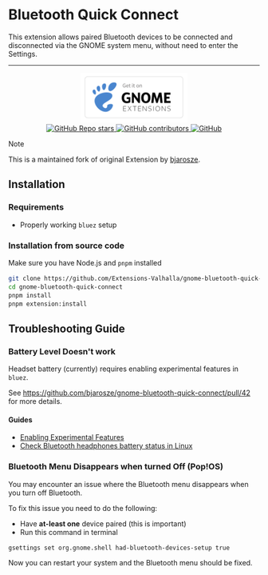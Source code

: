 # Bluetooth Quick Connect

This extension allows paired Bluetooth devices to be connected and
disconnected via the GNOME system menu, without need to enter the
Settings.

---

<div align="center">
<div>
<a href="https://extensions.gnome.org/extension/1401/bluetooth-quick-connect">
<img alt="Get it on Gnome Extensions" height="100" src="https://raw.githubusercontent.com/andyholmes/gnome-shell-extensions-badge/master/get-it-on-ego.svg?sanitize=true">
</a>
</div>
<a href="https://github.com/Extensions-Valhalla/gnome-bluetooth-quick-connect">
<img alt="GitHub Repo stars" src="https://img.shields.io/github/stars/Extensions-Valhalla/gnome-bluetooth-quick-connect?style=for-the-badge">
</a>
<a href="https://github.com/Extensions-Valhalla/gnome-bluetooth-quick-connect/graphs/contributors">
<img alt="GitHub contributors" src="https://img.shields.io/github/contributors/Extensions-Valhalla/gnome-bluetooth-quick-connect?style=for-the-badge">
</a>
<a href="https://github.com/Extensions-Valhalla/gnome-bluetooth-quick-connect/blob/master/LICENSE">
<img alt="GitHub" src="https://img.shields.io/github/license/Extensions-Valhalla/gnome-bluetooth-quick-connect?style=for-the-badge">
</a>
</div>

> [!NOTE]
> This is a maintained fork of original Extension by [bjarosze](https://github.com/bjarosze).

## Installation

### Requirements

- Properly working `bluez` setup

### Installation from source code

Make sure you have Node.js and `pnpm` installed

```bash
git clone https://github.com/Extensions-Valhalla/gnome-bluetooth-quick-connect
cd gnome-bluetooth-quick-connect
pnpm install
pnpm extension:install
```

## Troubleshooting Guide

### Battery Level Doesn't work

Headset battery (currently) requires enabling experimental features in `bluez`.

See https://github.com/bjarosze/gnome-bluetooth-quick-connect/pull/42 for more details.

#### Guides

- [Enabling Experimental Features](https://wiki.archlinux.org/title/bluetooth#Enabling_experimental_features)
- [Check Bluetooth headphones battery status in Linux](https://askubuntu.com/questions/1117563/check-bluetooth-headphones-battery-status-in-linux)

### Bluetooth Menu Disappears when turned Off (Pop!OS)

You may encounter an issue where the Bluetooth menu disappears when you turn off Bluetooth.

To fix this issue you need to do the following:

- Have **at-least one** device paired (this is important)
- Run this command in terminal

```bash
gsettings set org.gnome.shell had-bluetooth-devices-setup true
```

Now you can restart your system and the Bluetooth menu should be fixed.
